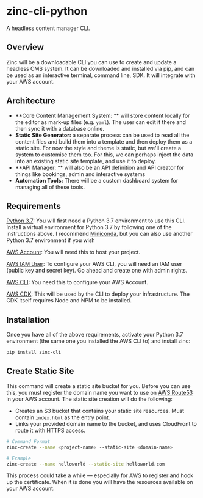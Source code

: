 # zinc-cli-python
A headless content manager CLI.

## Overview

Zinc will be a downloadable CLI you can use to create and update a headless CMS system. It can be downloaded and installed via pip, and  can be used as an interactive terminal, command line, SDK. It will integrate with your AWS account.

## Architecture

* **Core Content Management System: ** will store content locally for the editor as mark-up files (e.g. `yaml`). The user can edit it there and then sync it with a database online.
* **Static Site Generator:** a separate process can be used to read all the content files and build them into a template and then deploy them as a static site. For now the style and theme is static, but we'll create a system to customise them too. For this, we can perhaps inject the data into an existing static site template, and use it to deploy.
* **API Manager: ** will also be an API definition and API creator for things like bookings, admin and interactive systems
* **Automation Tools:** There will be a custom dashboard system for managing all of these tools.

## Requirements

[Python 3.7](https://docs.conda.io/en/latest/miniconda.html): You will first need a Python 3.7 environment to use this CLI. Install a virtual environment for Python 3.7 by following one of the instructions above. I recommend [Miniconda](https://docs.conda.io/en/latest/miniconda.html), but you can also use another Python 3.7 environment if you wish

[AWS Account](https://aws.amazon.com/premiumsupport/knowledge-center/create-and-activate-aws-account/): You will need this to host your project.

[AWS IAM User](https://docs.aws.amazon.com/IAM/latest/UserGuide/id_users_create.html#id_users_create_console): To configure your AWS CLI, you will need an IAM user (public key and secret key). Go ahead and create one with admin rights.

[AWS CLI](https://aws.amazon.com/cli/): You need this to configure your AWS Account.

[AWS CDK](https://docs.aws.amazon.com/cdk/latest/guide/getting_started.html): This will be used by the CLI to deploy your infrastructure. The CDK itself requires Node and NPM to be installed.

## Installation

Once you have all of the above requirements, activate your Python 3.7 environment (the same one you installed the AWS CLI to) and install zinc:

```bash
pip install zinc-cli
```

## Create Static Site

This command will create a static site bucket for you. Before you can use this, you must register the domain name you want to use on [AWS Route53](https://aws.amazon.com/route53/) in your AWS account. The static site creation will do the following:

* Creates an S3 bucket that contains your static site resources. Must contain `index.html` as the entry point.
* Links your provided domain name to the bucket, and uses CloudFront to route it with HTTPS access.

```bash
# Command Format
zinc-create --name <project-name> --static-site <domain-name>

# Example
zinc-create --name helloworld --static-site helloworld.com
```

This process could take a while — especially for AWS to register and hook up the certificate. When it is done you will have the resources available on your AWS account.

